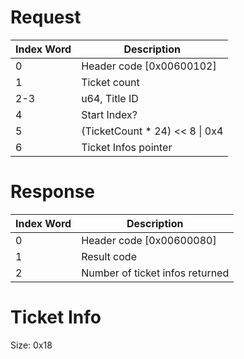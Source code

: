# Request

| Index Word | Description                       |
|------------|-----------------------------------|
| 0          | Header code \[0x00600102\]        |
| 1          | Ticket count                      |
| 2-3        | u64, Title ID                     |
| 4          | Start Index?                      |
| 5          | (TicketCount \* 24) \<\< 8 \| 0x4 |
| 6          | Ticket Infos pointer              |

# Response

| Index Word | Description                     |
|------------|---------------------------------|
| 0          | Header code \[0x00600080\]      |
| 1          | Result code                     |
| 2          | Number of ticket infos returned |

# Ticket Info

Size: 0x18